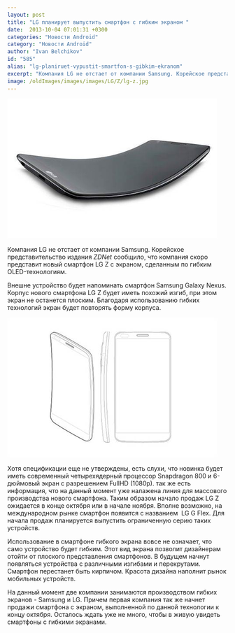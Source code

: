 ```yaml
---
layout: post
title: "LG планирует выпустить смартфон с гибким экраном "
date:  2013-10-04 07:01:31 +0300
categories: "Новости Android"
category: "Новости Android"
author: "Ivan Belchikov"
id: "585"
alias: "lg-planiruet-vypustit-smartfon-s-gibkim-ekranom"
excerpt: "Компания LG не отстает от компании Samsung. Корейское представительство издания <em>ZDNet</em> сообщило, что компания скоро представит новый смартфон LG Z с экраном, сделанным по гибким OLED-технологиям."
image: /oldImages/images/images/LG/Z/lg-z.jpg
---
```

<img src="/oldImages/images/images/LG/Z/lg-z.jpg" alt="LG Z" />

Компания LG не отстает от компании Samsung. Корейское представительство издания <em>ZDNet</em> сообщило, что компания скоро представит новый смартфон LG Z с экраном, сделанным по гибким OLED-технологиям.


Внешне устройство будет напоминать смартфон Samsung Galaxy Nexus. Корпус нового смартфона LG Z будет иметь похожий изгиб, при этом экран не останется плоским. Благодаря использованию гибких технологий экран будет повторять форму корпуса.

<img src="/oldImages/images/images/LG/Z/lg-z-1.jpg" alt="Макет LG Z"  />

Хотя спецификации еще не утверждены, есть слухи, что новинка будет иметь современный четырехядерный процессор Snapdragon 800 и 6-дюймовый экран с разрешением FullHD (1080p). так же есть информация, что на данный момент уже налажена линия для массового производства нового смартфона. Таким образом начало продаж LG Z ожидается в конце октября или в начале ноября. Вполне возможно, на международном рынке смартфон появится с названием  LG G Flex. Для начала продаж планируется выпустить ограниченную серию таких устройств.

Использование в смартфоне гибкого экрана вовсе не означает, что само устройство будет гибким. Этот вид экрана позволит дизайнерам отойти от плоского представления смартфонов. В будущем начнут появляться устройства с различными изгибами и перекрутами. Смартфон перестанет быть кирпичом. Красота дизайна наполнит рынок мобильных устройств.

На данный момент две компании занимаются производством гибких экранов - Samsung и LG. Причем первая компания так же начнет продажи смартфона с экраном, выполненной по данной технологии к концу октября. Осталось ждать уже не много, чтобы в живую увидеть смартфоны с гибкими экранами.
